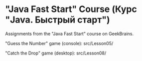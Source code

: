# "Java Fast Start" Course (Курс "Java. Быстрый старт")
Assignments from the "Java Fast Start" course on GeekBrains.

"Guess the Number" game (console): src/Lesson05/

"Catch the Drop" game (desktop): src/Lesson08/
